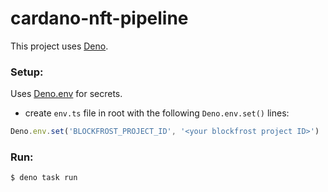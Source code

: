 # cardano-nft-pipeline

This project uses [Deno](https://deno.land/).

### Setup:

Uses [Deno.env](https://deno.land/manual@v1.28.0/basics/env_variables#built-in-denoenv) for secrets.

- create `env.ts` file in root with the following `Deno.env.set()` lines:

```typescript
Deno.env.set('BLOCKFROST_PROJECT_ID', '<your blockfrost project ID>')
```

### Run:

```
$ deno task run
```
